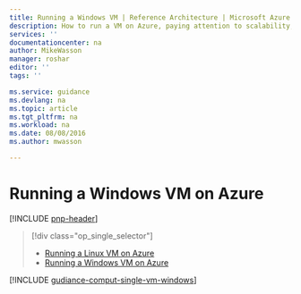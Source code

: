 ```yaml
---
title: Running a Windows VM | Reference Architecture | Microsoft Azure
description: How to run a VM on Azure, paying attention to scalability, resiliency, manageability, and security.
services: ''
documentationcenter: na
author: MikeWasson
manager: roshar
editor: ''
tags: ''

ms.service: guidance
ms.devlang: na
ms.topic: article
ms.tgt_pltfrm: na
ms.workload: na
ms.date: 08/08/2016
ms.author: mwasson

---
```

# Running a Windows VM on Azure
[!INCLUDE [pnp-header](../../includes/guidance-pnp-header-include.md)]

> [!div class="op_single_selector"]
> * [Running a Linux VM on Azure](guidance-compute-single-vm-linux.md)
> * [Running a Windows VM on Azure](guidance-compute-single-vm.md)
> 
> 

[!INCLUDE [gudiance-comput-single-vm-windows](../../includes/guidance-compute-single-vm-windows.md)]


